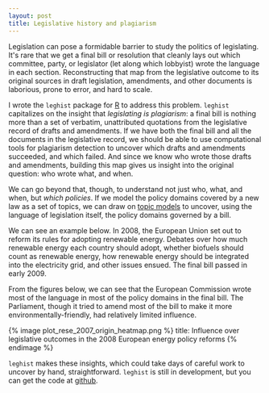 ```yaml
---
layout: post
title: Legislative history and plagiarism
---
```


Legislation can pose a formidable barrier to study the politics of legislating. It's rare that we get a final bill or resolution that cleanly lays out which committee, party, or legislator (let along which lobbyist) wrote the language in each section. Reconstructing that map from the legislative outcome to its original sources in draft legislation, amendments, and other documents is laborious, prone to error, and hard to scale. 

I wrote the `leghist` package for [R](http://r-project.org) to address this problem. `leghist` capitalizes on the insight that *legislating is plagiarism*: a final bill is nothing more than a set of verbatim, unattributed quotations from the legislative record of drafts and amendments. If we have both the final bill and all the documents in the legislative record, we should be able to use computational tools for plagiarism detection to uncover which drafts and amendments succeeded, and which failed. And since we know who wrote those drafts and amendments, building this map gives us insight into the original question: who wrote what, and when. 

We can go beyond that, though, to understand not just who, what, and when, but *which policies*. If we model the policy domains covered by a new law as a set of topics, we can draw on [topic models](http://www.cs.princeton.edu/~blei/topicmodeling.html) to uncover, using the language of legislation itself, the policy domains governed by a bill. 

We can see an example below. In 2008, the European Union set out to reform its rules for adopting renewable energy. Debates over how much renewable energy each country should adopt, whether biofuels should count as renewable energy, how renewable energy should be integrated into the electricity grid, and other issues ensued. The final bill passed in early 2009. 

From the figures below, we can see that the European Commission wrote most of the language in most of the policy domains in the final bill. The Parliament, though it tried to amend most of the bill to make it more environmentally-friendly, had relatively limited influence. 

{% image plot_rese_2007_origin_heatmap.png %}
    title: Influence over legislative outcomes in the 2008 European energy policy reforms
{% endimage %}


`leghist` makes these insights, which could take days of careful work to uncover by hand, straightforward. `leghist` is still in development, but you can get the code at [github](https://github.com/markhuberty/leghist). 
